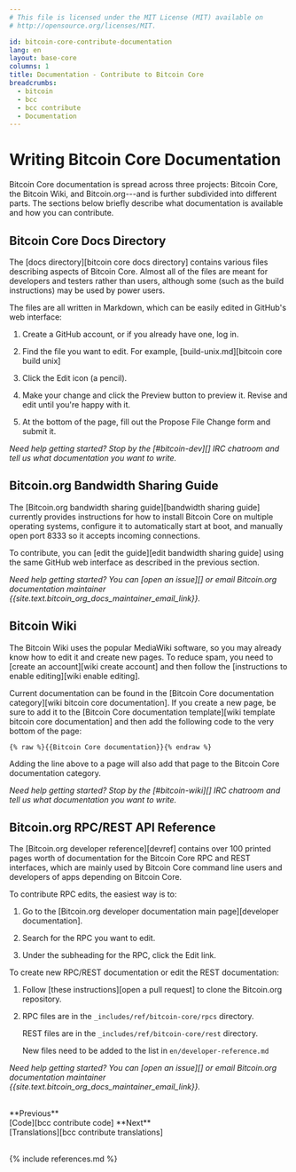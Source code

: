 ```yaml
---
# This file is licensed under the MIT License (MIT) available on
# http://opensource.org/licenses/MIT.

id: bitcoin-core-contribute-documentation
lang: en
layout: base-core
columns: 1
title: Documentation - Contribute to Bitcoin Core
breadcrumbs:
  - bitcoin
  - bcc
  - bcc contribute
  - Documentation
---
```


<div class="hero">
<div class="container" markdown="block">

# Writing Bitcoin Core Documentation

</div>
</div>

<div class="bitcore-content">
<div class="container" markdown="block">

Bitcoin Core documentation is spread across three projects: Bitcoin
Core, the Bitcoin Wiki, and Bitcoin.org---and is further subdivided into
different parts. The sections below briefly describe what documentation
is available and how you can contribute.

## Bitcoin Core Docs Directory

The [docs directory][bitcoin core docs directory]
contains various files describing aspects of Bitcoin Core. Almost all of
the files are meant for developers and testers rather than users, although
some (such as the build instructions) may be used by power users.

The files are all written in Markdown, which can be easily edited in
GitHub's web interface:

1. Create a GitHub account, or if you already have one, log in.

2. Find the file you want to edit. For example, [build-unix.md][bitcoin
   core build unix]

3. Click the Edit icon (a pencil).

4. Make your change and click the Preview button to preview it. Revise
   and edit until you're happy with it.

5. At the bottom of the page, fill out the Propose File Change form and
   submit it.

*Need help getting started?  Stop by the [#bitcoin-dev][] IRC chatroom
and tell us what documentation you want to write.*

## Bitcoin.org Bandwidth Sharing Guide

The [Bitcoin.org bandwidth sharing guide][bandwidth sharing guide]
currently provides instructions for how to install Bitcoin Core on
multiple operating systems, configure it to automatically start at boot,
and manually open port 8333 so it accepts incoming connections.

To contribute, you can [edit the guide][edit bandwidth sharing
guide] using the same GitHub web interface as described in the
previous section.

*Need help getting started? You can [open an issue][] or email Bitcoin.org
documentation maintainer {{site.text.bitcoin_org_docs_maintainer_email_link}}.*

## Bitcoin Wiki

The Bitcoin Wiki uses the popular MediaWiki software, so you may already
know how to edit it and create new pages. To reduce spam, you need to
[create an account][wiki create account] and then follow the
[instructions to enable editing][wiki enable editing].

Current documentation can be found in the [Bitcoin Core documentation
category][wiki bitcoin core documentation].  If you create a new page,
be sure to add it to the [Bitcoin Core documentation template][wiki
template bitcoin core documentation] and then add the following code to
the very bottom of the page:

    {% raw %}{{Bitcoin Core documentation}}{% endraw %}

Adding the line above to a page will also add that page to the Bitcoin
Core documentation category.

*Need help getting started?  Stop by the [#bitcoin-wiki][] IRC chatroom and
tell us what documentation you want to write.*

## Bitcoin.org RPC/REST API Reference

The [Bitcoin.org developer reference][devref] contains over 100 printed
pages worth of documentation for the Bitcoin Core RPC and REST
interfaces, which are mainly used by Bitcoin Core command line users and
developers of apps depending on Bitcoin Core.

To contribute RPC edits, the easiest way is to:

1. Go to the [Bitcoin.org developer documentation main page][developer documentation].

2. Search for the RPC you want to edit.

3. Under the subheading for the RPC, click the Edit link.

To create new RPC/REST documentation or edit the REST documentation:

1. Follow [these instructions][open a pull request] to clone the Bitcoin.org repository.

2. RPC files are in the `_includes/ref/bitcoin-core/rpcs` directory.

    REST files are in the `_includes/ref/bitcoin-core/rest` directory.

    New files need to be added to the list in `en/developer-reference.md`

*Need help getting started? You can [open an issue][] or email
Bitcoin.org documentation maintainer {{site.text.bitcoin_org_docs_maintainer_email_link}}.*

<br class="clear big">
<div class="prevnext">
<span markdown="1">**Previous**<br>[Code][bcc contribute code]</span>
<span markdown="1">**Next**<br>[Translations][bcc contribute translations]</span>
</div>
<br class="clear">

{% include references.md %}

</div>
</div>
